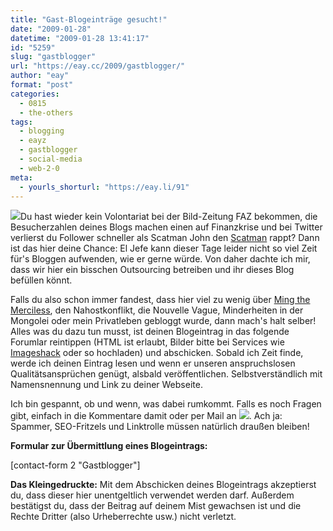 ```yaml
---
title: "Gast-Blogeinträge gesucht!"
date: "2009-01-28"
datetime: "2009-01-28 13:41:17"
id: "5259"
slug: "gastblogger"
url: "https://eay.cc/2009/gastblogger/"
author: "eay"
format: "post"
categories:
  - 0815
  - the-others
tags:
  - blogging
  - eayz
  - gastblogger
  - social-media
  - web-2-0
meta:
  - yourls_shorturl: "https://eay.li/91"
---
```


![](https://eay.cc/uploads/2009/eayzwantsyou.gif)Du hast wieder kein Volontariat bei der Bild-Zeitung FAZ bekommen, die Besucherzahlen deines Blogs machen einen auf Finanzkrise und bei Twitter verlierst du Follower schneller als Scatman John den [Scatman](http://de.youtube.com/watch?v=mpHLEm9-0bg) rappt? Dann ist das hier deine Chance: El Jefe kann dieser Tage leider nicht so viel Zeit für's Bloggen aufwenden, wie er gerne würde. Von daher dachte ich mir, dass wir hier ein bisschen Outsourcing betreiben und ihr dieses Blog befüllen könnt.

Falls du also schon immer fandest, dass hier viel zu wenig über [Ming the Merciless](http://www.english.uiuc.edu/maps/poets/g_l/hagedorn/visual.htm), den Nahostkonflikt, die Nouvelle Vague, Minderheiten in der Mongolei oder mein Privatleben gebloggt wurde, dann mach's halt selber! Alles was du dazu tun musst, ist deinen Blogeintrag in das folgende Forumlar reintippen (HTML ist erlaubt, Bilder bitte bei Services wie [Imageshack](http://imageshack.us/) oder so hochladen) und abschicken. Sobald ich Zeit finde, werde ich deinen Eintrag lesen und wenn er unseren anspruchslosen Qualitätsansprüchen genügt, alsbald veröffentlichen. Selbstverständlich mit Namensnennung und Link zu deiner Webseite.

Ich bin gespannt, ob und wenn, was dabei rumkommt. Falls es noch Fragen gibt, einfach in die Kommentare damit oder per Mail an ![](/task/images/f5n7x.gif). Ach ja: Spammer, SEO-Fritzels und Linktrolle müssen natürlich draußen bleiben! 

**Formular zur Übermittlung eines Blogeintrags:**

\[contact-form 2 "Gastblogger"\]

**Das Kleingedruckte:** Mit dem Abschicken deines Blogeintrags akzeptierst du, dass dieser hier unentgeltlich verwendet werden darf. Außerdem bestätigst du, dass der Beitrag auf deinem Mist gewachsen ist und die Rechte Dritter (also Urheberrechte usw.) nicht verletzt.
